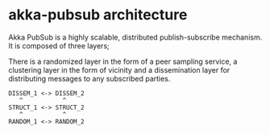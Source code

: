 # akka-pubsub architecture

Akka PubSub is a highly scalable, distributed publish-subscribe mechanism. It is composed of three layers;

There is a randomized layer in the form of a peer sampling service, a clustering layer in the form of vicinity and a dissemination layer for distributing messages to
any subscribed parties.

```
DISSEM_1 <-> DISSEM_2
   ^           ^
STRUCT_1 <-> STRUCT_2
   ^           ^
RANDOM_1 <-> RANDOM_2
```


